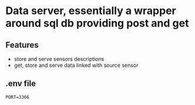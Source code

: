 # Data server, essentially a wrapper around sql db providing post and get

## Features
+ store and serve sensors descriptions
+ get, store and serve data linked with source sensor

## .env file

```
PORT=3366
```
